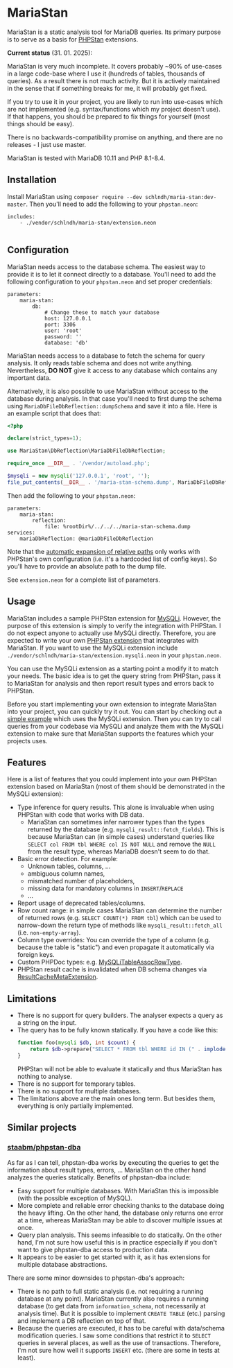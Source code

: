 # MariaStan

MariaStan is a static analysis tool for MariaDB queries. Its primary purpose is to serve as a basis for
[PHPStan](https://phpstan.org/) extensions.

**Current status** (31. 01. 2025):

MariaStan is very much incomplete. It covers probably ~90% of use-cases in a large code-base where I use it
(hundreds of tables, thousands of queries). As a result there is not much activity. But it is actively maintained in
the sense that if something breaks for me, it will probably get fixed.

If you try to use it in your project, you are likely to run into use-cases which are not implemented
(e.g. syntax/functions which my project doesn't use). If that happens, you should be prepared to fix things for yourself
(most things should be easy).

There is no backwards-compatibility promise on anything, and there are no releases - I just use master.

MariaStan is tested with MariaDB 10.11 and PHP 8.1-8.4.

## Installation

Install MariaStan using `composer require --dev schlndh/maria-stan:dev-master`. Then you'll need to add the following
to your `phpstan.neon`:

```neon
includes:
    - ./vendor/schlndh/maria-stan/extension.neon


```

## Configuration

MariaStan needs access to the database schema. The easiest way to provide it is to let it connect directly to a database.
You'll need to add the following configuration to your `phpstan.neon` and set proper credentials:

```neon
parameters: 
    maria-stan:
        db:
            # Change these to match your database
            host: 127.0.0.1
            port: 3306
            user: 'root'
            password: ''
            database: 'db'
```

MariaStan needs access to a database to fetch the schema for query analysis. It only reads table schema and does not
write anything. Nevertheless, **DO NOT** give it access to any database which contains any important data.

Alternatively, it is also possible to use MariaStan without access to the database during analysis. In that case you'll
need to first dump the schema using `MariaDbFileDbReflection::dumpSchema` and save it into a file. Here is an example
script that does that:

```php
<?php

declare(strict_types=1);

use MariaStan\DbReflection\MariaDbFileDbReflection;

require_once __DIR__ . '/vendor/autoload.php';

$mysqli = new mysqli('127.0.0.1', 'root', '');
file_put_contents(__DIR__ . '/maria-stan-schema.dump', MariaDbFileDbReflection::dumpSchema($mysqli, 'database'));
```

Then add the following to your `phpstan.neon`:

```neon
parameters:
    maria-stan:
        reflection:
            file: %rootDir%/../../../maria-stan-schema.dump
services:
    mariaDbReflection: @mariaDbFileDbReflection
```

Note that the [automatic expansion of relative paths](https://phpstan.org/config-reference#expanding-paths) only works
with PHPStan's own configuration (i.e. it's a hardcoded list of config keys). So you'll have to provide an absolute path
to the dump file.

See `extension.neon` for a complete list of parameters.

## Usage

MariaStan includes a sample PHPStan extension for [MySQLi](https://www.php.net/manual/en/book.mysqli.php). However,
the purpose of this extension is simply to verify the integration with PHPStan. I do not expect anyone to actually use
MySQLi directly. Therefore, you are expected to write your own [PHPStan extension](https://phpstan.org/developing-extensions/extension-types)
that integrates with MariaStan. If you want to use the MySQLi extension include `./vendor/schlndh/maria-stan/extension.mysqli.neon`
in your `phpstan.neon`.

You can use the MySQLi extension as a starting point a modify it to match your needs. The basic idea is to get the query
string from PHPStan, pass it to MariaStan for analysis and then report result types and errors back to PHPStan.

Before you start implementing your own extension to integrate MariaStan into your project, you can quickly try it out. You can start by checking out a [simple example](examples/MySQLi/README.md) which uses the MySQLi extension.  Then you can try to call queries from your codebase via MySQLi and analyze them with the MySQLi extension to make sure that MariaStan supports the features which your projects uses.

## Features

Here is a list of features that you could implement into your own PHPStan extension based on MariaStan
(most of them should be demonstrated in the MySQLi extension):

- Type inference for query results. This alone is invaluable when using PHPStan with code that works with DB data.
  - MariaStan can sometimes infer narrower types than the types returned by the database (e.g. `mysqli_result::fetch_fields`).
    This is because MariaStan can (in simple cases) understand queries like `SELECT col FROM tbl WHERE col IS NOT NULL`
    and remove the `NULL` from the result type, whereas MariaDB doesn't seem to do that.
- Basic error detection. For example:
    - Unknown tables, columns, ...
    - ambiguous column names,
    - mismatched number of placeholders,
    - missing data for mandatory columns in `INSERT`/`REPLACE`
    - ...
- Report usage of deprecated tables/columns.
- Row count range: in simple cases MariaStan can determine the number of returned rows (e.g. `SELECT COUNT(*) FROM tbl`)
  which can be used to narrow-down the return type of methods like `mysqli_result::fetch_all` (i.e. `non-empty-array`).
- Column type overrides: You can override the type of a column (e.g. because the table is "static") and even propagate it
  automatically via foreign keys.
- Custom PHPDoc types: e.g. [MySQLiTableAssocRowType](https://github.com/schlndh/maria-stan/blob/master/src/PHPStan/Type/MySQLi/MySQLiTableAssocRowType.php).
- PHPStan result cache is invalidated when DB schema changes via [ResultCacheMetaExtension](https://phpstan.org/developing-extensions/result-cache-meta-extensions).

## Limitations

- There is no support for query builders. The analyser expects a query as a string on the input.
- The query has to be fully known statically. If you have a code like this:
    ```php
    function foo(mysqli $db, int $count) {
        return $db->prepare("SELECT * FROM tbl WHERE id IN (" . implode(',', array_fill(0, $count, '?')) . ')');
    }
    ```
  PHPStan will not be able to evaluate it statically and thus MariaStan has nothing to analyse.
- There is no support for temporary tables.
- There is no support for multiple databases.
- The limitations above are the main ones long term. But besides them, everything is only partially implemented.

## Similar projects

### [staabm/phpstan-dba](https://github.com/staabm/phpstan-dba)

As far as I can tell, phpstan-dba works by executing the queries to get the information about result types, errors, ...
MariaStan on the other hand analyzes the queries statically. Benefits of phpstan-dba include:

- Easy support for multiple databases. With MariaStan this is impossible (with the possible exception of MySQL).
- More complete and reliable error checking thanks to the database doing the heavy lifting. On the other hand,
 the database only returns one error at a time, whereas MariaStan may be able to discover multiple issues at once.
- Query plan analysis. This seems infeasible to do statically. On the other hand, I'm not sure how useful this is in
 practice especially if you don't want to give phpstan-dba access to production data.
- It appears to be easier to get started with it, as it has extensions for multiple database abstractions.

There are some minor downsides to phpstan-dba's approach:

- There is no path to full static analysis (i.e. not requiring a running database at any point). MariaStan currently
 also requires a running database (to get data from `information_schema`, not necessarily at analysis time). But it is
 possible to implement `CREATE TABLE` (etc.) parsing and implement a DB reflection on top of that.
- Because the queries are executed, it has to be careful with data/schema modification queries. I saw some conditions
 that restrict it to `SELECT` queries in several places, as well as the use of transactions. Therefore, I'm not sure
 how well it supports `INSERT` etc. (there are some in tests at least).
